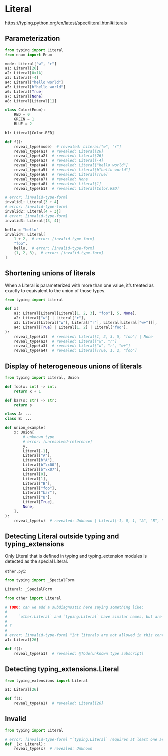 # Literal

<https://typing.python.org/en/latest/spec/literal.html#literals>

## Parameterization

```py
from typing import Literal
from enum import Enum

mode: Literal["w", "r"]
a1: Literal[26]
a2: Literal[0x1A]
a3: Literal[-4]
a4: Literal["hello world"]
a5: Literal[b"hello world"]
a6: Literal[True]
a7: Literal[None]
a8: Literal[Literal[1]]

class Color(Enum):
    RED = 0
    GREEN = 1
    BLUE = 2

b1: Literal[Color.RED]

def f():
    reveal_type(mode)  # revealed: Literal["w", "r"]
    reveal_type(a1)  # revealed: Literal[26]
    reveal_type(a2)  # revealed: Literal[26]
    reveal_type(a3)  # revealed: Literal[-4]
    reveal_type(a4)  # revealed: Literal["hello world"]
    reveal_type(a5)  # revealed: Literal[b"hello world"]
    reveal_type(a6)  # revealed: Literal[True]
    reveal_type(a7)  # revealed: None
    reveal_type(a8)  # revealed: Literal[1]
    reveal_type(b1)  # revealed: Literal[Color.RED]

# error: [invalid-type-form]
invalid1: Literal[3 + 4]
# error: [invalid-type-form]
invalid2: Literal[4 + 3j]
# error: [invalid-type-form]
invalid3: Literal[(3, 4)]

hello = "hello"
invalid4: Literal[
    1 + 2,  # error: [invalid-type-form]
    "foo",
    hello,  # error: [invalid-type-form]
    (1, 2, 3),  # error: [invalid-type-form]
]
```

## Shortening unions of literals

When a Literal is parameterized with more than one value, it’s treated as exactly to equivalent to
the union of those types.

```py
from typing import Literal

def x(
    a1: Literal[Literal[Literal[1, 2, 3], "foo"], 5, None],
    a2: Literal["w"] | Literal["r"],
    a3: Literal[Literal["w"], Literal["r"], Literal[Literal["w+"]]],
    a4: Literal[True] | Literal[1, 2] | Literal["foo"],
):
    reveal_type(a1)  # revealed: Literal[1, 2, 3, 5, "foo"] | None
    reveal_type(a2)  # revealed: Literal["w", "r"]
    reveal_type(a3)  # revealed: Literal["w", "r", "w+"]
    reveal_type(a4)  # revealed: Literal[True, 1, 2, "foo"]
```

## Display of heterogeneous unions of literals

```py
from typing import Literal, Union

def foo(x: int) -> int:
    return x + 1

def bar(s: str) -> str:
    return s

class A: ...
class B: ...

def union_example(
    x: Union[
        # unknown type
        # error: [unresolved-reference]
        y,
        Literal[-1],
        Literal["A"],
        Literal[b"A"],
        Literal[b"\x00"],
        Literal[b"\x07"],
        Literal[0],
        Literal[1],
        Literal["B"],
        Literal["foo"],
        Literal["bar"],
        Literal["B"],
        Literal[True],
        None,
    ],
):
    reveal_type(x)  # revealed: Unknown | Literal[-1, 0, 1, "A", "B", "foo", "bar", b"A", b"\x00", b"\x07", True] | None
```

## Detecting Literal outside typing and typing_extensions

Only Literal that is defined in typing and typing_extension modules is detected as the special
Literal.

`other.pyi`:

```pyi
from typing import _SpecialForm

Literal: _SpecialForm
```

```py
from other import Literal

# TODO: can we add a subdiagnostic here saying something like:
#
#     `other.Literal` and `typing.Literal` have similar names, but are different symbols and don't have the same semantics
#
# ?
#
# error: [invalid-type-form] "Int literals are not allowed in this context in a type expression"
a1: Literal[26]

def f():
    reveal_type(a1)  # revealed: @Todo(unknown type subscript)
```

## Detecting typing_extensions.Literal

```py
from typing_extensions import Literal

a1: Literal[26]

def f():
    reveal_type(a1)  # revealed: Literal[26]
```

## Invalid

```py
from typing import Literal

# error: [invalid-type-form] "`typing.Literal` requires at least one argument when used in a type expression"
def _(x: Literal):
    reveal_type(x)  # revealed: Unknown
```
